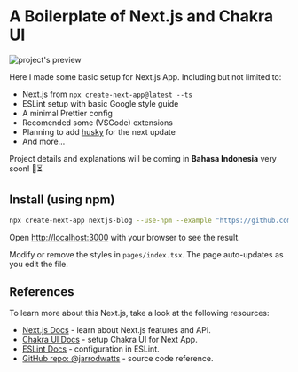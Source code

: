 # A Boilerplate of Next.js and Chakra UI

![project's preview](https://raw.githubusercontent.com/ilhambara/your-next-chakra/main/public/new-preview.png)

Here I made some basic setup for Next.js App. Including but not limited to:

- Next.js from `npx create-next-app@latest --ts`
- ESLint setup with basic Google style guide
- A minimal Prettier config
- Recomended some (VSCode) extensions
- Planning to add [husky](https://www.npmjs.com/package/husky) for the next update
- And more...

Project details and explanations will be coming in **Bahasa Indonesia** very soon! 👀⏳

## Install (using npm)

```bash
npx create-next-app nextjs-blog --use-npm --example "https://github.com/ilhambara/your-next-chakra"
```

Open [http://localhost:3000](http://localhost:3000) with your browser to see the result.

Modify or remove the styles in `pages/index.tsx`. The page auto-updates as you edit the file.

## References

To learn more about this Next.js, take a look at the following resources:

- [Next.js Docs](https://nextjs.org/docs) - learn about Next.js features and API.
- [Chakra UI Docs](https://chakra-ui.com/guides/getting-started/nextjs-guide) - setup Chakra UI for Next App.
- [ESLint Docs](https://eslint.org/docs/user-guide/configuring/configuration-files) - configuration in ESLint.
- [GitHub repo: @jarrodwatts](https://github.com/jarrodwatts/code-like-google) - source code reference.

